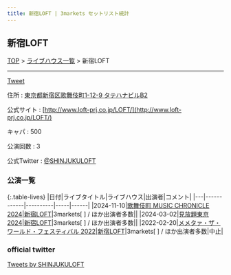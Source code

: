 ```yaml
---
title: 新宿LOFT | 3markets セットリスト統計
---
```

## 新宿LOFT

[TOP](/setlist/) > [ライブハウス一覧](livehouses.html) > 新宿LOFT

___

<a href="https://twitter.com/share?ref_src=twsrc%5Etfw" data-text="3markets[ ]セットリスト > 新宿LOFT" class="twitter-share-button" data-via="3markets" data-hashtags="3markets" data-related="3markets" data-show-count="false">Tweet</a>

住所
:    <a href="https://www.google.co.jp/maps/search/%E6%9D%B1%E4%BA%AC%E9%83%BD%E6%96%B0%E5%AE%BF%E5%8C%BA%E6%AD%8C%E8%88%9E%E4%BC%8E%E7%94%BA1-12-9%20%E3%82%BF%E3%83%86%E3%83%8F%E3%83%8A%E3%83%93%E3%83%ABB2" rel="noopener noreferrer" target="_blank">東京都新宿区歌舞伎町1-12-9 タテハナビルB2</a>

公式サイト
:    [http://www.loft-prj.co.jp/LOFT/](http://www.loft-prj.co.jp/LOFT/)

キャパ
:    500

公演回数
: 3


公式Twitter
: <a href="https://twitter.com/SHINJUKULOFT">@SHINJUKULOFT</a>


### 公演一覧

{:.table-lives}
|日付|ライブタイトル|ライブハウス|出演者|コメント|
|---|------------|----------|-----|------|
|<span class="nowrap">2024-11-10</span>|[歌舞伎町 MUSIC CHRONICLE 2024](live155.html)|[新宿LOFT](livehouse041.html)|3markets[ ] / ほか出演者多数||
|<span class="nowrap">2024-03-02</span>|[見放題東京2024](live107.html)|[新宿LOFT](livehouse041.html)|3markets[ ] / ほか出演者多数||
|<span class="nowrap">2022-02-20</span>|[メメタァ・ザ・ワールド・フェスティバル 2022](live009.html)|[新宿LOFT](livehouse041.html)|3markets[ ] / ほか出演者多数|中止|




### official twitter

<a class="twitter-timeline" href="https://twitter.com/SHINJUKULOFT?ref_src=twsrc%5Etfw">Tweets by SHINJUKULOFT</a> <script async src="https://platform.twitter.com/widgets.js" charset="utf-8"></script>


<script async src="https://platform.twitter.com/widgets.js" charset="utf-8"></script>